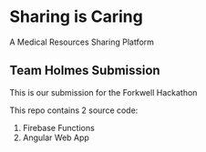 # Sharing is Caring
A Medical Resources Sharing Platform

## Team Holmes Submission
This is our submission for the Forkwell Hackathon

This repo contains 2 source code:
1. Firebase Functions
2. Angular Web App
